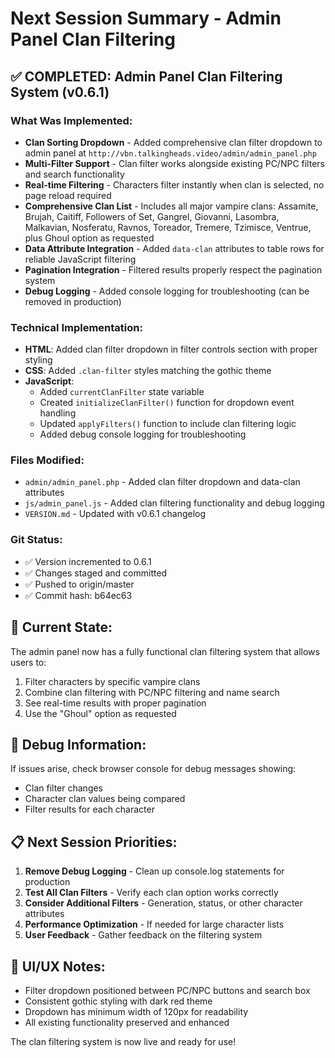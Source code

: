 # Next Session Summary - Admin Panel Clan Filtering

## ✅ COMPLETED: Admin Panel Clan Filtering System (v0.6.1)

### What Was Implemented:
- **Clan Sorting Dropdown** - Added comprehensive clan filter dropdown to admin panel at `http://vbn.talkingheads.video/admin/admin_panel.php`
- **Multi-Filter Support** - Clan filter works alongside existing PC/NPC filters and search functionality
- **Real-time Filtering** - Characters filter instantly when clan is selected, no page reload required
- **Comprehensive Clan List** - Includes all major vampire clans: Assamite, Brujah, Caitiff, Followers of Set, Gangrel, Giovanni, Lasombra, Malkavian, Nosferatu, Ravnos, Toreador, Tremere, Tzimisce, Ventrue, plus Ghoul option as requested
- **Data Attribute Integration** - Added `data-clan` attributes to table rows for reliable JavaScript filtering
- **Pagination Integration** - Filtered results properly respect the pagination system
- **Debug Logging** - Added console logging for troubleshooting (can be removed in production)

### Technical Implementation:
- **HTML**: Added clan filter dropdown in filter controls section with proper styling
- **CSS**: Added `.clan-filter` styles matching the gothic theme
- **JavaScript**: 
  - Added `currentClanFilter` state variable
  - Created `initializeClanFilter()` function for dropdown event handling
  - Updated `applyFilters()` function to include clan filtering logic
  - Added debug console logging for troubleshooting

### Files Modified:
- `admin/admin_panel.php` - Added clan filter dropdown and data-clan attributes
- `js/admin_panel.js` - Added clan filtering functionality and debug logging
- `VERSION.md` - Updated with v0.6.1 changelog

### Git Status:
- ✅ Version incremented to 0.6.1
- ✅ Changes staged and committed
- ✅ Pushed to origin/master
- ✅ Commit hash: b64ec63

## 🎯 Current State:
The admin panel now has a fully functional clan filtering system that allows users to:
1. Filter characters by specific vampire clans
2. Combine clan filtering with PC/NPC filtering and name search
3. See real-time results with proper pagination
4. Use the "Ghoul" option as requested

## 🔧 Debug Information:
If issues arise, check browser console for debug messages showing:
- Clan filter changes
- Character clan values being compared
- Filter results for each character

## 📋 Next Session Priorities:
1. **Remove Debug Logging** - Clean up console.log statements for production
2. **Test All Clan Filters** - Verify each clan option works correctly
3. **Consider Additional Filters** - Generation, status, or other character attributes
4. **Performance Optimization** - If needed for large character lists
5. **User Feedback** - Gather feedback on the filtering system

## 🎨 UI/UX Notes:
- Filter dropdown positioned between PC/NPC buttons and search box
- Consistent gothic styling with dark red theme
- Dropdown has minimum width of 120px for readability
- All existing functionality preserved and enhanced

The clan filtering system is now live and ready for use!
